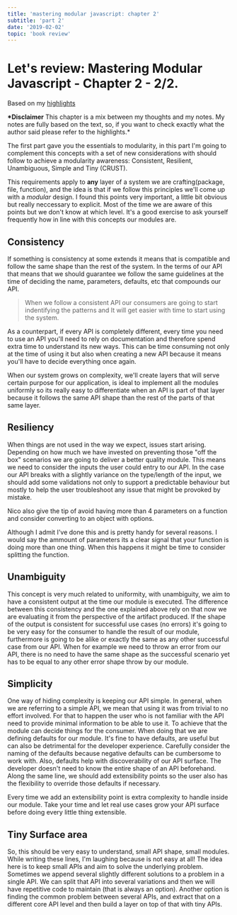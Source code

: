 ```yaml
---
title: 'mastering modular javascript: chapter 2'
subtitle: 'part 2'
date: '2019-02-02'
topic: 'book review'
---
```


# Let's review: Mastering Modular Javascript - Chapter 2 - 2/2.

Based on my [highlights](https://github.com/neomaxzero/m-quickreview/blob/master/mastering-modular-js/chapter-02.md)

**\*Disclaimer**
This chapter is a mix between my thoughts and my notes.
My notes are fully based on the text, so, if you want to check exactly what the author said please refer to the highlights.\*

The first part gave you the essentials to modularity, in this part I'm going to complement this concepts with a set of new considerations with should follow to achieve a modularity awareness: Consistent, Resilient, Unambiguous, Simple and Tiny (CRUST).

This requirements apply to **any** layer of a system we are crafting(package, file, function), and the idea is that if we follow this principles we'll come up with a _modular_ design. I found this points very important, a little bit obvious but really neccessary to explicit. Most of the time we are aware of this points but we don't know at which level. It's a good exercise to ask yourself frequently how in line with this concepts our modules are.

## Consistency

If something is consistency at some extends it means that is compatible and follow the same shape than the rest of the system. In the terms of our API that means that we should guarantee we follow the same guidelines at the time of deciding the name, parameters, defaults, etc that compounds our API.

> When we follow a consistent API our consumers are going to start indentifying the patterns and It will get easier with time to start using the system.

As a counterpart, if every API is completely different, every time you need to use an API you'll need to rely on documentation and therefore spend extra time to understand its new ways. This can be time consuming not only at the time of using it but also when creating a new API because it means you'll have to decide everything once again.

When our system grows on complexity, we'll create layers that will serve certain purpose for our application, is ideal to implement all the modules uniformly so its really easy to differentiate when an API is part of that layer because it follows the same API shape than the rest of the parts of that same layer.

## Resiliency

When things are not used in the way we expect, issues start arising. Depending on how much we have invested on preventing those "off the box" scenarios we are going to deliver a better quality module. This means we need to consider the inputs the user could entry to our API. In the case our API breaks with a slightly variance on the type/length of the input, we should add some validations not only to support a predictable behaviour but mostly to help the user troubleshoot any issue that might be provoked by mistake.

Nico also give the tip of avoid having more than 4 parameters on a function and consider converting to an object with options.

Although I admit I've done this and is pretty handy for several reasons. I would say the ammount of parameters its a clear signal that your function is doing more than one thing. When this happens it might be time to consider splitting the function.

## Unambiguity

This concept is very much related to uniformity, with unambiguity, we aim to have a consistent output at the time our module is executed. The difference between this consistency and the one explained above rely on that now we are evaluating it from the perspective of the artifact produced. If the shape of the output is consistent for successful use cases (no errors) it's going to be very easy for the consumer to handle the result of our module, furthermore is going to be alike or exactly the same as any other successful case from our API. When for example we need to throw an error from our API, there is no need to have the same shape as the successful scenario yet has to be equal to any other error shape throw by our module.

## Simplicity

One way of hiding complexity is keeping our API simple. In general, when we are referring to a simple API, we mean that using it was from trivial to no effort involved. For that to happen the user who is not familiar with the API need to provide minimal information to be able to use it. To achieve that the module can decide things for the consumer. When doing that we are defining defaults for our module. It's fine to have defaults, are useful but can also be detrimental for the developer experience. Carefully consider the naming of the defaults because negative defaults can be cumbersome to work with. Also, defaults help with discoverability of our API surface. The developer doesn't need to know the entire shape of an API beforehand. Along the same line, we should add extensibility points so the user also has the flexibility to override those defaults if necessary.

Every time we add an extensibility point is extra complexity to handle inside our module. Take your time and let real use cases grow your API surface before doing every little thing extensible.

## Tiny Surface area

So, this should be very easy to understand, small API shape, small modules. While writing these lines, I'm laughing because is not easy at all! The idea here is to keep small APIs and aim to solve the underlying problem. Sometimes we append several slightly different solutions to a problem in a single API. We can split that API into several variations and then we will have repetitive code to maintain (that is always an option). Another option is finding the common problem between several APIs, and extract that on a different core API level and then build a layer on top of that with tiny APIs.
